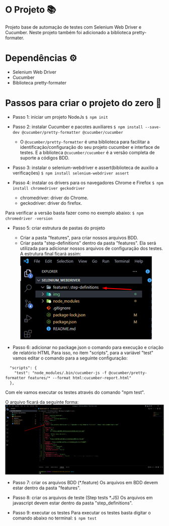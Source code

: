 # O Projeto 📚

Projeto base de automação de testes com Selenium Web Driver e Cucumber. Neste projeto também foi adicionado a biblioteca pretty-formater.

# Dependências ⚙️

* Selenium Web Driver
* Cucumber
* Biblioteca pretty-formater

# Passos para criar o projeto do zero 📌

* Passo 1: iniciar um projeto NodeJs
`$ npm init`

* Passo 2: instalar Cucumber e pacotes auxiliares
`$ npm install --save-dev @cucumber/pretty-formatter @cucumber/cucumber`

    * O `@cucumber/pretty-formatter` é uma biblioteca para facilitar a identificação/configuração do seu projeto cucumber e interface de testes. E a biblioteca `@cucumber/cucumber` é a versão completa de suporte a códigos BDD.

* Passo 3: instalar o selenium-webdriver e assert(biblioteca de auxilio a verificações)
`$ npm install selenium-webdriver assert`

* Passo 4: instalar os drivers para os navegadores Chrome  e Firefox
`$ npm install chromedriver geckodriver`

    * chromedriver: driver do Chrome.
    * geckodriver: driver do firefox.

Para verificar a versão basta fazer como no exemplo abaixo:
`$ npm chromedriver -version`

* Passo 5: criar estrutura de pastas do projeto
    * Criar a pasta "features", para criar nossos arquivos BDD.
    * Criar pasta "step-definitions" dentro da pasta "features". Ela será utilizada para adicionar nossos arquivos de configuração dos testes.
A estrutura final ficará assim:
![img](./img/exibindo_pasta_features_step_definitions.png "Exibindo localização das pastas")

* Passo 6: adicionar no package.json o comando para execução e criação de relatório HTML
Para isso, no item "scripts", para a variável "test" vamos editar o comando para a seguinte configuração:

```
  "scripts": {
    "test": "node_modules/.bin/cucumber-js -f @cucumber/pretty-formatter features/* --format html:cucumber-report.html"
  },
```

Com ele vamos executar os testes através do comando "npm test".

O arquivo ficará da seguinte forma:
![img](./img/exibindo_script_test.png "Exibindo script test")

* Passo 7: criar os arquivos BDD (*.feature)
Os arquivos em BDD devem estar dentro da pasta "features".

* Passo 8: criar os arquivos de teste (Step tests *.JS)
Os arquivos em javascript devem estar dentro da pasta "step_definitions".

* Passo 9: executar os testes
Para executar os testes basta digitar o comando abaixo no terminal:
`$ npm test`